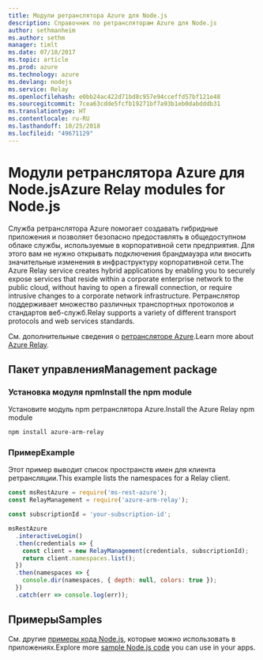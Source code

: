 ```yaml
---
title: Модули ретранслятора Azure для Node.js
description: Справочник по ретрансляторам Azure для Node.js
author: sethmanheim
ms.author: sethm
manager: timlt
ms.date: 07/18/2017
ms.topic: article
ms.prod: azure
ms.technology: azure
ms.devlang: nodejs
ms.service: Relay
ms.openlocfilehash: e0bb24ac422d71bd8c957e94cceffd57bf121e48
ms.sourcegitcommit: 7cea63cdde5fcfb19271bf7a93b1eb0dabdddb31
ms.translationtype: HT
ms.contentlocale: ru-RU
ms.lasthandoff: 10/25/2018
ms.locfileid: "49671129"
---
```

# <a name="azure-relay-modules-for-nodejs"></a><span data-ttu-id="e6703-103">Модули ретранслятора Azure для Node.js</span><span class="sxs-lookup"><span data-stu-id="e6703-103">Azure Relay modules for Node.js</span></span>

<span data-ttu-id="e6703-104">Служба ретранслятора Azure помогает создавать гибридные приложения и позволяет безопасно предоставлять в общедоступном облаке службы, используемые в корпоративной сети предприятия. Для этого вам не нужно открывать подключения брандмауэра или вносить значительные изменения в инфраструктуру корпоративной сети.</span><span class="sxs-lookup"><span data-stu-id="e6703-104">The Azure Relay service creates hybrid applications by enabling you to securely expose services that reside within a corporate enterprise network to the public cloud, without having to open a firewall connection, or require intrusive changes to a corporate network infrastructure.</span></span> <span data-ttu-id="e6703-105">Ретранслятор поддерживает множество различных транспортных протоколов и стандартов веб-служб.</span><span class="sxs-lookup"><span data-stu-id="e6703-105">Relay supports a variety of different transport protocols and web services standards.</span></span>

<span data-ttu-id="e6703-106">См. дополнительные сведения о [ретрансляторе Azure](https://docs.microsoft.com/azure/service-bus-relay/relay-what-is-it).</span><span class="sxs-lookup"><span data-stu-id="e6703-106">Learn more about [Azure Relay](https://docs.microsoft.com/azure/service-bus-relay/relay-what-is-it).</span></span>

## <a name="management-package"></a><span data-ttu-id="e6703-107">Пакет управления</span><span class="sxs-lookup"><span data-stu-id="e6703-107">Management package</span></span>

### <a name="install-the-npm-module"></a><span data-ttu-id="e6703-108">Установка модуля npm</span><span class="sxs-lookup"><span data-stu-id="e6703-108">Install the npm module</span></span>

<span data-ttu-id="e6703-109">Установите модуль npm ретранслятора Azure.</span><span class="sxs-lookup"><span data-stu-id="e6703-109">Install the Azure Relay npm module</span></span>

```bash
npm install azure-arm-relay
```

### <a name="example"></a><span data-ttu-id="e6703-110">Пример</span><span class="sxs-lookup"><span data-stu-id="e6703-110">Example</span></span>

<span data-ttu-id="e6703-111">Этот пример выводит список пространств имен для клиента ретрансляции.</span><span class="sxs-lookup"><span data-stu-id="e6703-111">This example lists the namespaces for a Relay client.</span></span>

```javascript
const msRestAzure = require('ms-rest-azure');
const RelayManagement = require('azure-arm-relay');

const subscriptionId = 'your-subscription-id';

msRestAzure
  .interactiveLogin()
  .then(credentials => {
    const client = new RelayManagement(credentials, subscriptionId);
    return client.namespaces.list();
  })
  .then(namespaces => {
    console.dir(namespaces, { depth: null, colors: true });
  })
  .catch(err => console.log(err));
```

## <a name="samples"></a><span data-ttu-id="e6703-112">Примеры</span><span class="sxs-lookup"><span data-stu-id="e6703-112">Samples</span></span>

<span data-ttu-id="e6703-113">См. другие [примеры кода Node.js](https://azure.microsoft.com/resources/samples/?platform=nodejs), которые можно использовать в приложениях.</span><span class="sxs-lookup"><span data-stu-id="e6703-113">Explore more [sample Node.js code](https://azure.microsoft.com/resources/samples/?platform=nodejs) you can use in your apps.</span></span>
